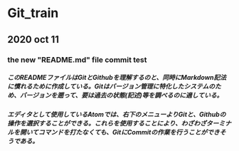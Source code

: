 # Git_train

## 2020 oct 11
### the new "README.md" file commit test

##### このREADMEファイルはGitとGithubを理解するのと、同時にMarkdown記法に慣れるために作成している。Gitはバージョン管理に特化したシステムのため、バージョンを遡って、要は過去の状態(記述)等を調べるのに適している。

##### エディタとして使用しているAtomでは、右下のメニューよりGitと、Githubの操作を選択することができる。これらを使用することにより、わざわざターミナルを開いてコマンドを打たなくても、GitにCommitの作業を行うことができそうである。
